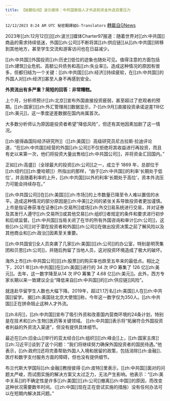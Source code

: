 ```yaml
---
title: 【秘翻在线】波兰媒体：中共国面临人才外逃和资金外逃双重压力
---
```

`12/12/2023 8:24 AM UTC 秘密翻譯組G-Translators` [轉載自GNews](https://gnews.org/articles/2099574)

2023年[[zh:12月12日]][[zh:波兰]]媒体Charter97报道：随着世界对[[zh:中共国]]商品的需求持续低迷，外国[[zh:公司]]不断将其[[zh:供应链]]从[[zh:中共国]]转移到其他地方，甚至学生交流和游客访问也在日益减少。

[[zh:中共国]]外国投资[[zh:历史]]低位的迹象也随处可见。值得注意的方面包括[[zh:建筑]]业危机、高额公共债务和高[[zh:失业率]]。造成这种情况的原因有很多，但都归结为一个关键：[[zh:中共国]][[zh:经济]]持续疲软，在[[zh:中共国]]的外国人对[[zh:经济]]甚至人身不再感到安全。

**外资流出有多严重？简短的回答：非常糟糕。**

上个月，分析师预计[[zh:北京]]宣布外国直接投资疲弱，甚至超过了悲观者的预期。[[zh:国家]][[zh:外汇管理局]]数据显示，7-[[zh:9月]]直接投资承诺逆差118亿[[zh:美元]]，这一季度逆差数据在国内尚属首次。

大多数分析师认为原因是投资者希望“降低风险”，但还有其他因素加剧了这一情况。

[[zh:彼得森国际经济研究所]]（[[zh:美国]]）高级研究员尼古拉斯·拉迪评论道，“在[[zh:中共国]]经营的外国[[zh:公司]]不仅拒绝将其收益进行再投资，而且有史以来第一次，他们将投资大量出售给[[zh:中共国公司]]，并将资金汇回国内。”

正如[[zh:高盛]]（全球最大的投资[[zh:公司]]之一，成立于 1869 年，总部位于[[zh:纽约]][[zh:曼哈顿]]）所指出的那样，“由于[[zh:中共国]]的利率‘长期处于低位’，并且随着利率的上升，[[zh:中共国]]以外的利率‘长期处于高位’，资本外流压力可能会持续存在。”

[[zh:中共国公司]]在[[zh:美国]][[zh:市场]]的上市数量已降至令人难以置信的水平。造成这种情况的部分原因是[[zh:中美]]之间的紧张关系导致投资者更加谨慎。上市是指证券获准在证券[[zh:交易所]]或场[[zh:外交]]易系统进行交易，并对证券及其发行人遵守[[zh:交易所]]或其他交易[[zh:组织]]者规定的条件和要求进行初步和后续监督。[[zh:中共国]]当局关闭了在华的所有外国咨询和审计[[zh:公司]]，这些[[zh:公司]]对于潜在投资者和外国[[zh:公司]]在做出投资决策之前了解风险以及其他商业和[[zh:政治]]因素至关重要。

[[zh:中共国安]]全人员突袭了几家[[zh:美国]][[zh:公司]]的办公室，特别是明茨集团和贝恩[[zh:公司]]，并随后拘留了当地人员，这对投资环境造成了极大的破坏。

海外上市[[zh:中共国公司]][[zh:股票]]的购买率也跌至五年来的最低点。相比之下，2021 年[[zh:中共国]]在[[zh:美国]]进行的 34 次 IPO 筹集了 126 亿[[zh:美元]]。去年，这一数字降至从14 次 IPO 筹集了 4.68 亿[[zh:美元]]。此外，西方专家长期以来一致建议企业“降低来自[[zh:中共国]]的[[zh:供应链]]风险”。

就连赴华留学生人数也大幅下降。2019年，超过1.1万名[[zh:美国]]人在[[zh:中共国]]留学。 据[[zh:美国驻北京大使馆]]称，今年这一数字仅为350人。[[zh:中共国]]正在拼命阻止这种人才外流。

[[zh:8月]]，[[zh:中共国]]宣布了吸引外资和改善国内营商环境的24条计划，特别是在技术和[[zh:生物]]医药等关键领域。 [[zh:中共国]]表示将“拓展符合外国投资者利益的外资流入渠道”，但没有提供具体细节。

最近在[[zh:旧金山]]举行的亚太经合[[zh:组织]][[zh:峰会]]上，[[zh:国家主席]][[zh:习近平]]谈到了这个问题：“我们将继续努力确保外国投资者的国民待遇。”他表示，[[zh:政府]]还将完善帮助外国人入境和居留的政策，包括消除[[zh:金融]]、医疗和数字支付服务方面的障碍，但也没有提供细节。

布兰代斯大学国际[[zh:金融]]教授彼得·[[zh:皮特]]里表示，[[zh:中共国]]面对的问题太严峻，而试图实施的解决方案又太过乏力，无法产生影响。他表示：“[[zh:美中关系]]的不确定性是许多[[zh:美国]][[zh:公司]]撤离[[zh:中国]]的原因，而改变这种状况需要数年时间。（[[zh:中国]]现在正在尝试实施的措施）没有任何办法可以在短期内解决其问题。”
